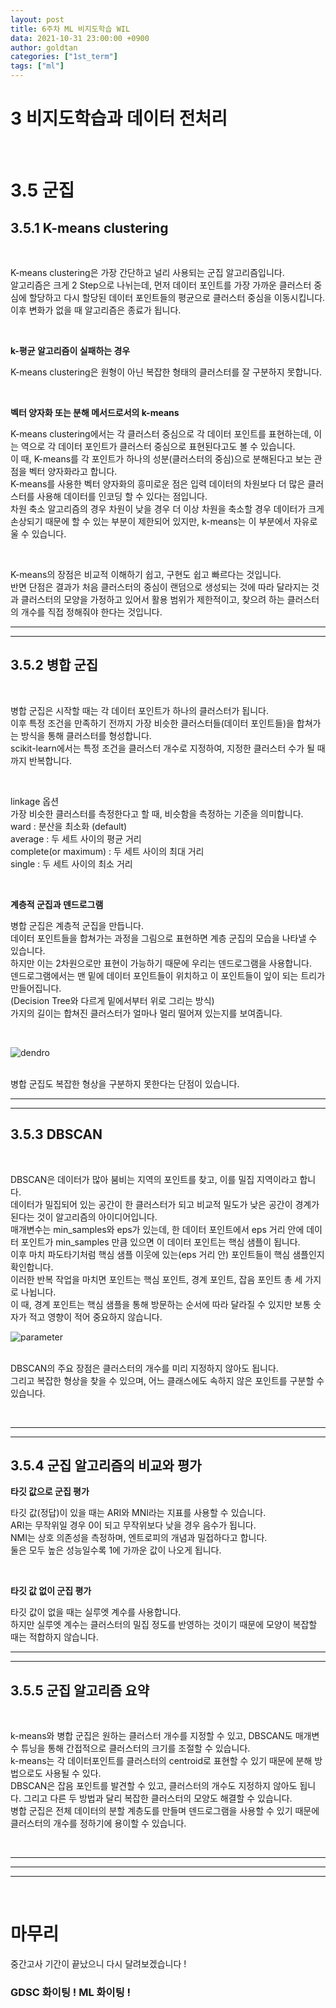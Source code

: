 ```yaml
---
layout: post
title: 6주차 ML 비지도학습 WIL
data: 2021-10-31 23:00:00 +0900
author: goldtan
categories: ["1st_term"]
tags: ["ml"]
---
```


# 3 비지도학습과 데이터 전처리
<br>

# 3.5 군집
## 3.5.1 K-means clustering
<br>
<p>
K-means clustering은 가장 간단하고 널리 사용되는 군집 알고리즘입니다.<br>
알고리즘은 크게 2 Step으로 나뉘는데, 먼저 데이터 포인트를 가장 가까운 클러스터 중심에 할당하고 다시 할당된 데이터 포인트들의 평균으로 클러스터 중심을 이동시킵니다.<br>
이후 변화가 없을 때 알고리즘은 종료가 됩니다. 
</p>
<br>

**k-평균 알고리즘이 실패하는 경우** 
<br>
<p>
K-means clustering은 원형이 아닌 복잡한 형태의 클러스터를 잘 구분하지 못합니다. 
</p>
<br>

**벡터 양자화 또는 분해 메서드로서의 k-means** 
<br>
<p> 
K-means clustering에서는 각 클러스터 중심으로 각 데이터 포인트를 표현하는데, 이는 역으로 각 데이터 포인트가 클러스터 중심으로 표현된다고도 볼 수 있습니다.<br>
이 때, K-means를 각 포인트가 하나의 성분(클러스터의 중심)으로 분해된다고 보는 관점을 벡터 양자화라고 합니다.<br>
K-means를 사용한 벡터 양자화의 흥미로운 점은 입력 데이터의 차원보다 더 많은 클러스터를 사용해 데이터를 인코딩 할 수 있다는 점입니다.<br>
차원 축소 알고리즘의 경우 차원이 낮을 경우 더 이상 차원을 축소할 경우 데이터가 크게 손상되기 때문에 할 수 있는 부분이 제한되어 있지만, k-means는 이 부분에서 자유로울 수 있습니다.
</p>
<br>
<p>
K-means의 장점은 비교적 이해하기 쉽고, 구현도 쉽고 빠르다는 것입니다.<br>
반면 단점은 결과가 처음 클러스터의 중심이 랜덤으로 생성되는 것에 따라 달라지는 것과 클러스터의 모양을 가정하고 있어서 활용 범위가 제한적이고, 찾으려 하는 클러스터의 개수를 직접 정해줘야 한다는 것입니다.
</p>

---
---

## 3.5.2 병합 군집
<br>
<p>
병합 군집은 시작할 때는 각 데이터 포인트가 하나의 클러스터가 됩니다. <br> 
이후 특정 조건을 만족하기 전까지 가장 비슷한 클러스터들(데이터 포인트들)을 합쳐가는 방식을 통해 클러스터를 형성합니다.<br>
scikit-learn에서는 특정 조건을 클러스터 개수로 지정하여, 지정한 클러스터 수가 될 때까지 반복합니다.<br>
</p>
<br>
<p>
linkage 옵션 <br> 
가장 비슷한 클러스터를 측정한다고 할 때, 비슷함을 측정하는 기준을 의미합니다.<br>
ward : 분산을 최소화 (default)<br>
average : 두 세트 사이의 평균 거리<br>
complete(or maximum) : 두 세트 사이의 최대 거리<br>
single : 두 세트 사이의 최소 거리<br>
</p>
<br>


**계층적 군집과 덴드로그램**
<br> 
<p>
병합 군집은 계층적 군집을 만듭니다.<br>
데이터 포인트들을 합쳐가는 과정을 그림으로 표현하면 계층 군집의 모습을 나타낼 수 있습니다.<br>
하지만 이는 2차원으로만 표현이 가능하기 때문에 우리는 덴드로그램을 사용합니다.<br>
덴드로그램에서는 맨 밑에 데이터 포인트들이 위치하고 이 포인트들이 잎이 되는 트리가 만들어집니다.<br>
(Decision Tree와 다르게 밑에서부터 위로 그리는 방식)<br>
가지의 길이는 합쳐진 클러스터가 얼마나 멀리 떨어져 있는지를 보여줍니다.
</p>
<br>

![dendro](https://user-images.githubusercontent.com/83542989/139846216-7d4a952c-e102-429e-8699-be7aab00a7bb.png)

<br>
병합 군집도 복잡한 형상을 구분하지 못한다는 단점이 있습니다.

---
---

## 3.5.3 DBSCAN
<br>
<p>
DBSCAN은 데이터가 많아 붐비는 지역의 포인트를 찾고, 이를 밀집 지역이라고 합니다.<br>
데이터가 밀집되어 있는 공간이 한 클러스터가 되고 비교적 밀도가 낮은 공간이 경계가 된다는 것이 알고리즘의 아이디어입니다.<br>
매개변수는 min_samples와 eps가 있는데, 한 데이터 포인트에서 eps 거리 안에 데이터 포인트가 min_samples 만큼 있으면 이 데이터 포인트는 핵심 샘플이 됩니다.<br>
이후 마치 파도타기처럼 핵심 샘플 이웃에 있는(eps 거리 안) 포인트들이 핵심 샘플인지 확인합니다.<br>
이러한 반복 작업을 마치면 포인트는 핵심 포인트, 경계 포인트, 잡음 포인트 총 세 가지로 나뉩니다.<br>
이 때, 경계 포인트는 핵심 샘플을 통해 방문하는 순서에 따라 달라질 수 있지만 보통 숫자가 적고 영향이 적어 중요하지 않습니다.<br>

![parameter](https://user-images.githubusercontent.com/83542989/139846041-c36a545c-969f-4234-a0aa-b56202ae6119.png)


<br>
DBSCAN의 주요 장점은 클러스터의 개수를 미리 지정하지 않아도 됩니다.<br>
그리고 복잡한 형상을 찾을 수 있으며, 어느 클래스에도 속하지 않은 포인트를 구분할 수 있습니다.
</p>
<br>

---
---

## 3.5.4 군집 알고리즘의 비교와 평가
**타깃 값으로 군집 평가** 
<br>
<p>
타깃 값(정답)이 있을 때는 ARI와 MNI라는 지표를 사용할 수 있습니다.<br>
ARI는 무작위일 경우 0이 되고 무작위보다 낮을 경우 음수가 됩니다.<br>
NMI는 상호 의존성을 측정하며, 엔트로피의 개념과 밀접하다고 합니다.<br>
둘은 모두 높은 성능일수록 1에 가까운 값이 나오게 됩니다.
</p>
<br>

**타깃 값 없이 군집 평가** 
<br>
<p> 
타깃 값이 없을 때는 실루엣 계수를 사용합니다.<br>
하지만 실루엣 계수는 클러스터의 밀집 정도를 반영하는 것이기 때문에 모양이 복잡할 때는 적합하지 않습니다.
</p>


---
---

## 3.5.5 군집 알고리즘 요약
<br>
<p>
k-means와 병합 군집은 원하는 클러스터 개수를 지정할 수 있고, DBSCAN도 매개변수 튜닝을 통해 간접적으로 클러스터의 크기를 조절할 수 있습니다.<br>
k-means는 각 데이터포인트를 클러스터의 centroid로 표현할 수 있기 때문에 분해 방법으로도 사용될 수 있다.<br>
DBSCAN은 잡음 포인트를 발견할 수 있고, 클러스터의 개수도 지정하지 않아도 됩니다. 그리고 다른 두 방법과 달리 복잡한 클러스터의 모양도 해결할 수 있습니다.<br>
병합 군집은 전체 데이터의 분할 계층도를 만들며 덴드로그램을 사용할 수 있기 때문에 클러스터의 개수를 정하기에 용이할 수 있습니다.
</p>
<br>

---
---
---

<br>

# 마무리

중간고사 기간이 끝났으니 다시 달려보겠습니다 !<br>
### GDSC 화이팅 ! ML 화이팅 !